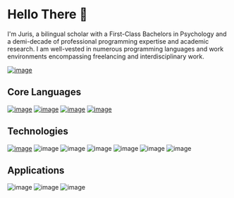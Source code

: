 # Hello There 👋
I'm Juris, a bilingual scholar with a First-Class Bachelors in Psychology and a demi-decade of professional programming expertise and academic research.
I am well-vested in numerous programming languages and work environments encompassing freelancing and interdisciplinary work.

[![image](https://img.shields.io/static/v1?label=New%20Media%20and%20Society&message=5-Year-Impact-Factor:%207.244&color=blue&style=social)](https://journals.sagepub.com/doi/10.1177/14614448221075736)


## Core Languages

[![image](https://custom-icon-badges.demolab.com/badge/-Python-FFD43B?style=for-the-badge&logo=Python)](https://www.python.org/)
[![image](https://custom-icon-badges.demolab.com/badge/-JavaScript-FFD43B?style=for-the-badge&&logoColor=black&logo=JavaScript)](https://developer.mozilla.org/en-US/docs/Glossary/JavaScript)
[![image](https://custom-icon-badges.demolab.com/badge/-TypeScript-blue?style=for-the-badge&logoColor=white&logo=TypeScript)](https://www.typescriptlang.org/)
[![image](https://custom-icon-badges.demolab.com/badge/-Csharp-blue?style=for-the-badge&logoColor=white&logo=Cs)](https://learn.microsoft.com/en-us/dotnet/csharp/tour-of-csharp/)

## Technologies
[![image](https://custom-icon-badges.demolab.com/badge/-NPM-CC3534?style=for-the-badge&logo=npm)](https://www.npmjs.com/)
![image](https://custom-icon-badges.demolab.com/badge/-Git-F1502F?style=for-the-badge&logoColor=white&logo=Git)
![image](https://custom-icon-badges.demolab.com/badge/-PixiJS-E91E63?style=for-the-badge)
![image](https://custom-icon-badges.demolab.com/badge/-Phaser-yellow?style=for-the-badge)
![image](https://custom-icon-badges.demolab.com/badge/-NodeJS-green?style=for-the-badge&logoColor=white&logo=NodeJS)
![image](https://custom-icon-badges.demolab.com/badge/-Webpack-005484?style=for-the-badge&logo=Webpack)
![image](https://custom-icon-badges.demolab.com/badge/-WEBXR/VR-purple?style=for-the-badge)

## Applications
![image](https://custom-icon-badges.demolab.com/badge/-Unity-white?style=for-the-badge&logo=Unity&logoColor=black)
![image](https://custom-icon-badges.demolab.com/badge/-Blender-orange?style=for-the-badge&logo=Blender&logoColor=white)
![image](https://custom-icon-badges.demolab.com/badge/-Photoshop-blue?style=for-the-badge&logo=Photoshop&logoColor=white)
